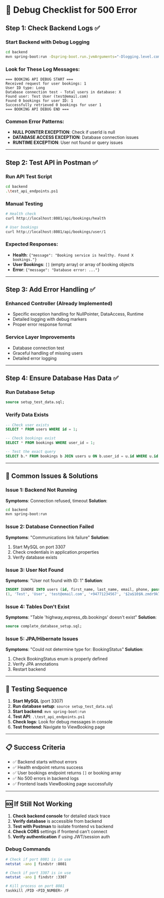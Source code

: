 # 🐛 Debug Checklist for 500 Error

## Step 1: Check Backend Logs ✅

### Start Backend with Debug Logging
```bash
cd backend
mvn spring-boot:run -Dspring-boot.run.jvmArguments="-Dlogging.level.com.highwayexpress.backend=DEBUG"
```

### Look for These Log Messages:
```
=== BOOKING API DEBUG START ===
Received request for user bookings: 1
User ID type: Long
Database connection test - Total users in database: X
Found user: Test User (test@email.com)
Found 0 bookings for user ID: 1
Successfully retrieved 0 bookings for user 1
=== BOOKING API DEBUG END ===
```

### Common Error Patterns:
- **NULL POINTER EXCEPTION**: Check if userId is null
- **DATABASE ACCESS EXCEPTION**: Database connection issues
- **RUNTIME EXCEPTION**: User not found or query issues

---

## Step 2: Test API in Postman ✅

### Run API Test Script
```bash
cd backend
.\test_api_endpoints.ps1
```

### Manual Testing
```bash
# Health check
curl http://localhost:8081/api/bookings/health

# User bookings
curl http://localhost:8081/api/bookings/user/1
```

### Expected Responses:
- **Health**: `{"message": "Booking service is healthy. Found X bookings."}`
- **User Bookings**: `[]` (empty array) or array of booking objects
- **Error**: `{"message": "Database error: ..."}`

---

## Step 3: Add Error Handling ✅

### Enhanced Controller (Already Implemented)
- Specific exception handling for NullPointer, DataAccess, Runtime
- Detailed logging with debug markers
- Proper error response format

### Service Layer Improvements
- Database connection test
- Graceful handling of missing users
- Detailed error logging

---

## Step 4: Ensure Database Has Data ✅

### Run Database Setup
```sql
source setup_test_data.sql;
```

### Verify Data Exists
```sql
-- Check user exists
SELECT * FROM users WHERE id = 1;

-- Check bookings exist
SELECT * FROM bookings WHERE user_id = 1;

-- Test the exact query
SELECT b.* FROM bookings b JOIN users u ON b.user_id = u.id WHERE u.id = 1;
```

---

## 🚨 Common Issues & Solutions

### Issue 1: Backend Not Running
**Symptoms**: Connection refused, timeout
**Solution**: 
```bash
cd backend
mvn spring-boot:run
```

### Issue 2: Database Connection Failed
**Symptoms**: "Communications link failure"
**Solution**:
1. Start MySQL on port 3307
2. Check credentials in application.properties
3. Verify database exists

### Issue 3: User Not Found
**Symptoms**: "User not found with ID: 1"
**Solution**:
```sql
INSERT IGNORE INTO users (id, first_name, last_name, email, phone, password, user_type, id_number) VALUES
(1, 'Test', 'User', 'test@email.com', '+94771234567', '$2a$10$N.zmdr9k7uOCQb376NoUnuTJ8iAt6Z5EHsM8lE9lBOsl7iKTVEFDi', 'PASSENGER', '123456789V');
```

### Issue 4: Tables Don't Exist
**Symptoms**: "Table 'highway_express_db.bookings' doesn't exist"
**Solution**:
```sql
source complete_database_setup.sql;
```

### Issue 5: JPA/Hibernate Issues
**Symptoms**: "Could not determine type for: BookingStatus"
**Solution**:
1. Check BookingStatus enum is properly defined
2. Verify JPA annotations
3. Restart backend

---

## 🧪 Testing Sequence

1. **Start MySQL** (port 3307)
2. **Run database setup**: `source setup_test_data.sql`
3. **Start backend**: `mvn spring-boot:run`
4. **Test API**: `.\test_api_endpoints.ps1`
5. **Check logs**: Look for debug messages in console
6. **Test frontend**: Navigate to ViewBooking page

---

## 📋 Success Criteria

- ✅ Backend starts without errors
- ✅ Health endpoint returns success
- ✅ User bookings endpoint returns `[]` or booking array
- ✅ No 500 errors in backend logs
- ✅ Frontend loads ViewBooking page successfully

---

## 🆘 If Still Not Working

1. **Check backend console** for detailed stack trace
2. **Verify database** is accessible from backend
3. **Test with Postman** to isolate frontend vs backend
4. **Check CORS** settings if frontend can't connect
5. **Verify authentication** if using JWT/session auth

### Debug Commands
```bash
# Check if port 8081 is in use
netstat -ano | findstr :8081

# Check if port 3307 is in use
netstat -ano | findstr :3307

# Kill process on port 8081
taskkill /PID <PID_NUMBER> /F
```
